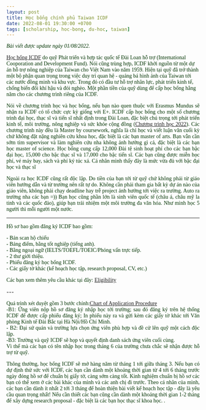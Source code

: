 ```yaml
---
layout: post
title: Học bổng chính phủ Taiwan ICDF
date: 2022-08-01 19:30:00 +0700
tags: [scholarship, hoc-bong, du-hoc, taiwan]
---
```

<div align="justify"><p><span style="color:#003300;font-family:Tahoma;"><i>Bài viết được update ngày 01/08/2022.</i></span></p></div>
<p><span style="color:#003300;font-family:Tahoma;"><a href="https://www.icdf.org.tw/wSite/np?ctNode=31561">Học bổng ICDF</a> do quỹ Phát triển và hợp tác quốc tế Đài Loan hỗ trợ (International Cooporation and Development Fund). Nói cũng trùng hợp, ICDF khởi nguồn từ một dự án hỗ trợ nông nghiệp của Taiwan cho Việt Nam vào năm 1959. Hiện tại quỹ đã trở thành một bộ phận quan trọng trong việc duy trì quan hệ - quảng bá hình ảnh của Taiwan tới các nước đồng minh và khu vực. Trong đó có đầu tư hỗ trợ nhân lực, phát triển kinh tế, chống biến đổi khí hậu và đói nghèo. Một phần tiền của quỹ dùng để cấp học bổng hằng năm cho các chương trình riêng của ICDF.</span></p></div>

<div align="justify"><p><span style="color:#003300;font-family:Tahoma;">Nói về chương trình học và học bổng, nếu bạn nào quen thuộc với Erasmus Mundus sẽ nhận ra ICDF có tổ chức cực kỳ giống với E+. ICDF cấp học bổng cho một số chương trình đại học, thạc sĩ và tiến sĩ nhất định trong Đài Loan, đặc biệt chú trọng tới phát triển kinh tế, môi trường, nông nghiệp và sức khỏe cộng đồng (<a href="https://www.icdf.org.tw/wSite/DownloadFile?type=attach&file=f1646496795738.pdf&realname=Study+Programs+for+2022+Scholarship+Application.pdf">Chương trình học 2022</a>). Các chương trình này đều là Master by coursework, nghĩa là chỉ học và viết luận văn cuối kỳ chứ không đặt nặng nghiên cứu khoa học, đặc biệt là các bạn master of arts. Bạn vẫn cần sớm tìm supervisor và làm nghiên cứu nha không ảnh hưởng gì cả, đặc biệt là các bạn học master of science. Học bổng cung cấp 12,000 Đài tệ sinh hoạt phí cho các bạn bậc đại học, 15,000 cho bậc thạc sĩ và 17,000 cho bậc tiến sĩ. Các bạn cũng được miễn học phí, vé máy bay, sách và phí ký túc xá. Cá nhân mình thấy đây là mức vừa đủ với bậc đại học và thạc sĩ</span></p></div>

<div align="justify"><p><span style="color:#003300;font-family:Tahoma;">Ngoài ra học ICDF cũng rất độc lập. Do tiền của bạn tới từ quỹ chứ không phải từ giáo viên hướng dẫn và từ trường nên rất tự do. Không cần phải tham gia bất kỳ dự án nào của giáo viên, không phải chạy deadline hay trễ project ảnh hưởng tới việc ra trường. Auto ra trường nha các bạn =)) Bạn học cũng phần lớn là sinh viên quốc tế (châu á, châu mỹ la tinh và các quốc đảo), giúp bạn trải nhiệm một môi trường đa văn hóa. Như mình học 5 người thì mỗi người một nước.</span></p></div>

---

<p><span style="color:#003300;font-family:Tahoma;">Hồ sơ bao gồm đăng ký ICDF bao gồm:</span></p>
<p><span style="color:#003300;font-family:Tahoma;">- Bản scan hộ chiếu<br>- Bảng điểm, bằng tốt nghiệp (tiếng anh).<br>- Bằng ngoại ngữ (IELTS/TOEFL/TOEIC/Phỏng vấn trực tiếp.<br>- 2 thư giới thiệu.<br>- Phiếu đăng ký học bổng ICDF.<br>- Các giấy tờ khác (kế hoạch học tập, research proposal, CV, etc.)</span></p>
<p><span style="color:#003300;font-family:Tahoma;">Các bạn xem thêm yêu cầu khác tại đây: <a href="https://www.icdf.org.tw/wSite/ct?xItem=12506&ctNode=31563&mp=2#aC">Eligibility</a></span></p></div>
---
<div align="justify"><p><span style="color:#003300;font-family:Tahoma;">Quá trình xét duyệt gồm 3 bước chính:<a href="https://www.icdf.org.tw/wSite/DownloadFile?type=attach&file=1122812215166.PDF&realname=1122812215166.PDF">Chart of Application Procedure</a><br> -B1: Ứng viên nộp hồ sơ đăng ký nhập học tới trường; sau đó đăng ký trên hệ thống ICDF để được cấp phiếu đăng ký; In phiếu này ra và gửi kèm các giấy tờ khác tới Văn phòng Kinh tế Đài Bắc tại Hà Nội/Hồ Chí Minh. <br>- B2: Đại sứ quán và trường lựa chọn ứng viên phù hợp và đề cử lên quỹ một cách độc lập.<br>-B3: Trường và quỹ ICDF sẽ họp và quyết định danh sách ứng viên cuối cùng.<br> Vì thế mà các bạn có tên nhập học trong tháng 6 của trường chưa chắc sẽ nhận được hỗ trợ từ quỹ.</span></p></div>

<div align="justify"><p><span style="color:#003300;font-family:Tahoma;">Thông thường, học bổng ICDF sẽ mở hàng năm từ tháng 1 tới giữa tháng 3. Nếu bạn có dự định thử sức với ICDF, các bạn cần dành một khoảng thời gian từ 4 tới 6 tháng trước ngày đóng hồ sơ để chuẩn bị giấy tờ, càng sớm càng tốt. Kinh nghiệm chuẩn bị hồ sơ các bạn có thể xem ở các bài khác của mình và các anh chị đi trước. Theo cá nhân của mình, các bạn cần dành ít nhất 2 tới 3 tháng để hoàn thiện bài viết kế hoạch học tập - đây là yêu cầu quan trọng nhất! Nếu cần thiết các bạn cũng cần dành một khoảng thời gian 1-2 tháng để xây dựng research proposal - đặc biệt là các bạn học thạc sĩ khoa học. .</span></p></div>
